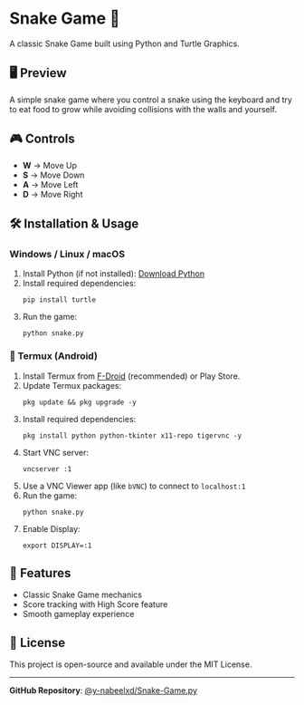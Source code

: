 # Snake Game 🐍

A classic Snake Game built using Python and Turtle Graphics.

## 🖥️ Preview
A simple snake game where you control a snake using the keyboard and try to eat food to grow while avoiding collisions with the walls and yourself.

## 🎮 Controls
- **W** → Move Up
- **S** → Move Down
- **A** → Move Left
- **D** → Move Right

## 🛠️ Installation & Usage

### Windows / Linux / macOS
1. Install Python (if not installed): [Download Python](https://www.python.org/downloads/)
2. Install required dependencies:
   ```
   pip install turtle
   ```
3. Run the game:
   ```
   python snake.py
   ```

### 📱 Termux (Android)
1. Install Termux from [F-Droid](https://f-droid.org/en/packages/com.termux/) (recommended) or Play Store.
2. Update Termux packages:
   ```
   pkg update && pkg upgrade -y
   ```
3. Install required dependencies:
   ```
   pkg install python python-tkinter x11-repo tigervnc -y
   ```
4. Start VNC server:
   ```
   vncserver :1
   ```
5. Use a VNC Viewer app (like `bVNC`) to connect to `localhost:1`
6. Run the game:
   ```
   python snake.py
   ```
7. Enable Display:
   ```
   export DISPLAY=:1
   ```
## 🚀 Features
- Classic Snake Game mechanics
- Score tracking with High Score feature
- Smooth gameplay experience

## 📜 License
This project is open-source and available under the MIT License.

---

**GitHub Repository**: [@y-nabeelxd/Snake-Game.py](https://github.com/y-nabeelxd/Snake-Game.py)

